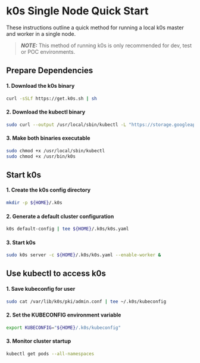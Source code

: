 # k0s Single Node Quick Start
These instructions outline a quick method for running a local k0s master and worker in a single node.

> **_NOTE:_**  This method of running k0s is only recommended for dev, test or POC environments.

## Prepare Dependencies
#### 1. Download the k0s binary
```sh
curl -sSLf https://get.k0s.sh | sh
```

#### 2. Download the kubectl binary
```sh
sudo curl --output /usr/local/sbin/kubectl -L "https://storage.googleapis.com/kubernetes-release/release/$(curl -s https://storage.googleapis.com/kubernetes-release/release/stable.txt)/bin/linux/amd64/kubectl"
```

#### 3. Make both binaries executable
```sh
sudo chmod +x /usr/local/sbin/kubectl
sudo chmod +x /usr/bin/k0s
```

## Start k0s
#### 1. Create the k0s config directory
```sh
mkdir -p ${HOME}/.k0s
```

#### 2. Generate a default cluster configuration
```sh
k0s default-config | tee ${HOME}/.k0s/k0s.yaml
```

#### 3. Start k0s
```sh
sudo k0s server -c ${HOME}/.k0s/k0s.yaml --enable-worker &
```

## Use kubectl to access k0s
#### 1. Save kubeconfig for user
```sh
sudo cat /var/lib/k0s/pki/admin.conf | tee ~/.k0s/kubeconfig
```

#### 2. Set the KUBECONFIG environment variable
```sh
export KUBECONFIG="${HOME}/.k0s/kubeconfig"
```

#### 3. Monitor cluster startup
```sh
kubectl get pods --all-namespaces
```

